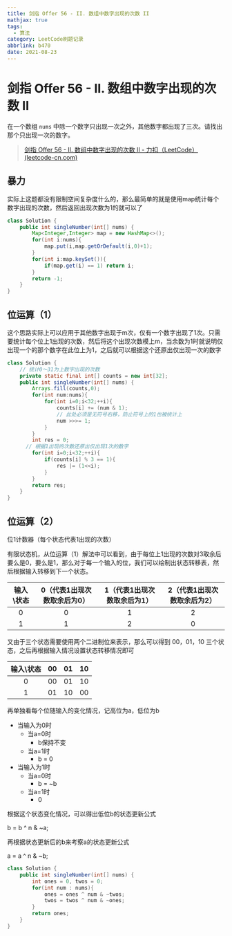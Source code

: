 ```yaml
---
title: 剑指 Offer 56 - II. 数组中数字出现的次数 II
mathjax: true
tags:
  - 算法
category: LeetCode刷题记录
abbrlink: b470
date: 2021-08-23
---
```

# 剑指 Offer 56 - II. 数组中数字出现的次数 II

在一个数组 `nums` 中除一个数字只出现一次之外，其他数字都出现了三次。请找出那个只出现一次的数字。

> [剑指 Offer 56 - II. 数组中数字出现的次数 II - 力扣（LeetCode） (leetcode-cn.com)](https://leetcode-cn.com/problems/shu-zu-zhong-shu-zi-chu-xian-de-ci-shu-ii-lcof/)

<!-- more -->

## 暴力

实际上这题都没有限制空间复杂度什么的，那么最简单的就是使用map统计每个数字出现的次数，然后返回出现次数为1的就可以了

```java
class Solution {
    public int singleNumber(int[] nums) {
        Map<Integer,Integer> map = new HashMap<>();
        for(int i:nums){
            map.put(i,map.getOrDefault(i,0)+1);
        }
        for(int i:map.keySet()){
            if(map.get(i) == 1) return i;
        }
        return -1;
    }
}
```

## 位运算（1）

这个思路实际上可以应用于其他数字出现于m次，仅有一个数字出现了1次。只需要统计每个位上1出现的次数，然后将这个出现次数模上m，当余数为1时就说明仅出现一个的那个数字在此位上为1，之后就可以根据这个还原出仅出现一次的数字

```java
class Solution {
    // 统计0～31为上数字出现的次数
    private static final int[] counts = new int[32];
    public int singleNumber(int[] nums) {
        Arrays.fill(counts,0);
        for(int num:nums){
            for(int i=0;i<32;++i){
                counts[i] += (num & 1);
              	// 此处必须是无符号右移，防止符号上的1也被统计上
                num >>>= 1;
            }
        }
        int res = 0;
      // 根据1出现的次数还原出仅出现1次的数字
        for(int i=0;i<32;++i){
            if(counts[i] % 3 == 1){
                res |= (1<<i);
            }
        }
        return res;
    }
}
```

## 位运算（2）

位1计数器（每个状态代表1出现的次数）

有限状态机，从位运算（1）解法中可以看到，由于每位上1出现的次数对3取余后要么是0，要么是1，那么对于每一个输入的位，我们可以绘制出状态转移表，然后根据输入转移到下一个状态。

| 输入\状态 | 0（代表1出现次数取余后为0） | 1（代表1出现次数取余后为1） | 2（代表1出现次数取余后为2） |
| :-------: | :-------------------------: | :-------------------------: | :-------------------------: |
|     0     |              0              |              1              |              2              |
|     1     |              1              |              2              |              0              |

又由于三个状态需要使用两个二进制位来表示，那么可以得到 00，01，10 三个状态，之后再根据输入情况设置状态转移情况即可

| 输入\状态 |  00  |  01  |  10  |
| :-------: | :--: | :--: | :--: |
|     0     |  00  |  01  |  10  |
|     1     |  01  |  10  |  00  |

再单独看每个位随输入的变化情况，记高位为a，低位为b

- 当输入为0时
  - 当a=0时
    - b保持不变
  - 当a=1时
    - b = 0
- 当输入为1时
  - 当a=0时
    - b = ~b
  - 当a=1时
    - 0

根据这个状态变化情况，可以得出低位b的状态更新公式

b = b ^ n & ~a;

再根据状态更新后的b来考察a的状态更新公式

a = a ^ n & ~b;

```java
class Solution {
    public int singleNumber(int[] nums) {
        int ones = 0, twos = 0;
        for(int num : nums){
            ones = ones ^ num & ~twos;
            twos = twos ^ num & ~ones;
        }
        return ones;
    }
}
```



